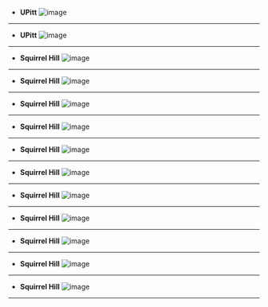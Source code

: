 - **UPitt**
![image](https://github.com/YurongChen1998/YurongChen1998.github.io/blob/gh-pages/img/Photo/Pittsburgh/DSC00616.JPG)
---
- **UPitt**
![image](https://github.com/YurongChen1998/YurongChen1998.github.io/blob/gh-pages/img/Photo/Pittsburgh/DSC00618.JPG)
---
- **Squirrel Hill**
![image](https://github.com/YurongChen1998/YurongChen1998.github.io/blob/gh-pages/img/Photo/Pittsburgh/DSC00615.JPG)
---
- **Squirrel Hill**
![image](https://github.com/YurongChen1998/YurongChen1998.github.io/blob/gh-pages/img/Photo/Pittsburgh/DSC00628.JPG)
---
- **Squirrel Hill**
![image](https://github.com/YurongChen1998/YurongChen1998.github.io/blob/gh-pages/img/Photo/Pittsburgh/DSC00644.JPG)
---
- **Squirrel Hill**
![image](https://github.com/YurongChen1998/YurongChen1998.github.io/blob/gh-pages/img/Photo/Pittsburgh/DSC00646.JPG)
---
- **Squirrel Hill**
![image](https://github.com/YurongChen1998/YurongChen1998.github.io/blob/gh-pages/img/Photo/Pittsburgh/DSC00647.JPG)
---
- **Squirrel Hill**
![image](https://github.com/YurongChen1998/YurongChen1998.github.io/blob/gh-pages/img/Photo/Pittsburgh/DSC00652.JPG)
---
- **Squirrel Hill**
![image](https://github.com/YurongChen1998/YurongChen1998.github.io/blob/gh-pages/img/Photo/Pittsburgh/DSC00657.JPG)
---
- **Squirrel Hill**
![image](https://github.com/YurongChen1998/YurongChen1998.github.io/blob/gh-pages/img/Photo/Pittsburgh/DSC00660.JPG)
---
- **Squirrel Hill**
![image](https://github.com/YurongChen1998/YurongChen1998.github.io/blob/gh-pages/img/Photo/Pittsburgh/DSC00675.JPG)
---
- **Squirrel Hill**
![image](https://github.com/YurongChen1998/YurongChen1998.github.io/blob/gh-pages/img/Photo/Pittsburgh/DSC00716.JPG)
---
- **Squirrel Hill**
![image](https://github.com/YurongChen1998/YurongChen1998.github.io/blob/gh-pages/img/Photo/Pittsburgh/DSC00727.JPG)
---
